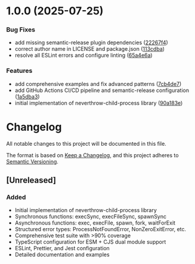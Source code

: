 # 1.0.0 (2025-07-25)


### Bug Fixes

* add missing semantic-release plugin dependencies ([22267f4](https://github.com/jvens/neverthrow-child-process/commit/22267f4be7f6dc25816ff6226447d0f8ff909801))
* correct author name in LICENSE and package.json ([113cdba](https://github.com/jvens/neverthrow-child-process/commit/113cdba514efb23bd2a5ca9dd8d225df514d47c8))
* resolve all ESLint errors and configure linting ([65a4e6a](https://github.com/jvens/neverthrow-child-process/commit/65a4e6a6ab04ff624adf6471493ffddf763f81ba))


### Features

* add comprehensive examples and fix advanced patterns ([7cb4de7](https://github.com/jvens/neverthrow-child-process/commit/7cb4de702c86fc97166b5161d5a2ecb8c25fe292))
* add GitHub Actions CI/CD pipeline and semantic-release configuration ([1a5dba3](https://github.com/jvens/neverthrow-child-process/commit/1a5dba39148e6e97ad6d0ed82bcadac4d9005d34))
* initial implementation of neverthrow-child-process library ([90a183e](https://github.com/jvens/neverthrow-child-process/commit/90a183e44dab866f37aaa506d4c69cf07d75e0e1))

# Changelog

All notable changes to this project will be documented in this file.

The format is based on [Keep a Changelog](https://keepachangelog.com/en/1.0.0/),
and this project adheres to [Semantic Versioning](https://semver.org/spec/v2.0.0.html).

## [Unreleased]

### Added
- Initial implementation of neverthrow-child-process library
- Synchronous functions: execSync, execFileSync, spawnSync
- Asynchronous functions: exec, execFile, spawn, fork, waitForExit
- Structured error types: ProcessNotFoundError, NonZeroExitError, etc.
- Comprehensive test suite with >90% coverage
- TypeScript configuration for ESM + CJS dual module support
- ESLint, Prettier, and Jest configuration
- Detailed documentation and examples
